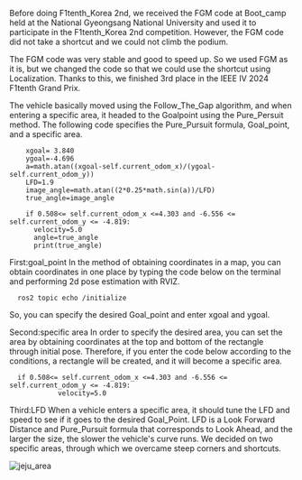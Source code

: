 Before doing F1tenth_Korea 2nd, we received the FGM code at Boot_camp held at the National Gyeongsang National University and used it to participate in the F1tenth_Korea 2nd competition.
However, the FGM code did not take a shortcut and we could not climb the podium.

The FGM code was very stable and good to speed up. So we used FGM as it is, but we changed the code so that we could use the shortcut using Localization.
Thanks to this, we finished 3rd place in the IEEE IV 2024 F1tenth Grand Prix.

The vehicle basically moved using the Follow_The_Gap algorithm, and when entering a specific area, it headed to the Goalpoint using the Pure_Persuit method.
The following code specifies the Pure_Pursuit formula, Goal_point, and a specific area.

        xgoal= 3.840
        ygoal=-4.696
        a=math.atan((xgoal-self.current_odom_x)/(ygoal-self.current_odom_y))
        LFD=1.9
        image_angle=math.atan((2*0.25*math.sin(a))/LFD)
        true_angle=image_angle

        if 0.508<= self.current_odom_x <=4.303 and -6.556 <= self.current_odom_y <= -4.819:
          velocity=5.0
          angle=true_angle
          print(true_angle)

First:goal_point
In the method of obtaining coordinates in a map, you can obtain coordinates in one place by typing the code below on the terminal and performing 2d pose estimation with RVIZ.

      ros2 topic echo /initialize
      
So, you can specify the desired Goal_point and enter xgoal and ygoal.

Second:specific area
In order to specify the desired area, you can set the area by obtaining coordinates at the top and bottom of the rectangle through initial pose.
Therefore, if you enter the code below according to the conditions, a rectangle will be created, and it will become a specific area.

      if 0.508<= self.current_odom_x <=4.303 and -6.556 <= self.current_odom_y <= -4.819:
                velocity=5.0

Third:LFD
When a vehicle enters a specific area, it should tune the LFD and speed to see if it goes to the desired Goal_Point. LFD is a Look Forward Distance and Pure_Pursuit formula that corresponds to Look Ahead, and the larger the size, the slower the vehicle's curve runs.
We decided on two specific areas, through which we overcame steep corners and shortcuts.

![jeju_area](https://github.com/HoJaeLee-unknowbk/IEEE-IV-2024-f1tenth/assets/172498133/28aa18ca-7bc7-40a7-a87e-61597e2804dc)


